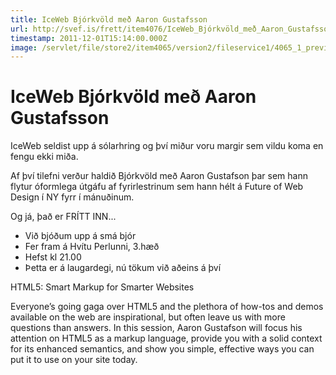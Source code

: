 ```yaml
---
title: IceWeb Bjórkvöld með Aaron Gustafsson
url: http://svef.is/frett/item4076/IceWeb_Bjórkvöld_með_Aaron_Gustafsson
timestamp: 2011-12-01T15:14:00.000Z
image: /servlet/file/store2/item4065/version2/fileservice1/4065_1_preview.jpg
---
```


# IceWeb Bjórkvöld með Aaron Gustafsson

IceWeb seldist upp á sólarhring og því miður voru margir sem vildu koma en fengu ekki miða.  

Af því tilefni verður haldið Bjórkvöld með Aaron Gustafson þar sem hann flytur óformlega útgáfu af fyrirlestrinum sem hann hélt á Future of Web Design í NY fyrr í mánuðinum.  

Og já, það er FRÍTT INN...

- Við bjóðum upp á smá bjór  
- Fer fram á Hvítu Perlunni, 3.hæð  
- Hefst kl 21.00  
- Þetta er á laugardegi, nú tökum við aðeins á því  

HTML5: Smart Markup for Smarter Websites  

Everyone’s going gaga over HTML5 and the plethora of how-tos and demos available on the web are inspirational, but often leave us with more questions than answers. In this session, Aaron Gustafson will focus his attention on HTML5 as a markup language, provide you with a solid context for its enhanced semantics, and show you simple, effective ways you can put it to use on your site today.
